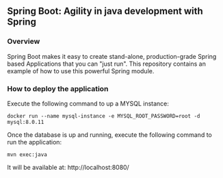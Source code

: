 ## Spring Boot: Agility in java development with Spring

### Overview
Spring Boot makes it easy to create stand-alone, production-grade Spring based Applications that you can "just run".
This repository contains an example of how to use this powerful Spring module.

### How to deploy the application
Execute the following command to up a MYSQL instance:

```docker run --name mysql-instance -e MYSQL_ROOT_PASSWORD=root -d mysql:8.0.11```

Once the database is up and running, execute the following command to run the application:

```mvn exec:java```

It will be available at: http://localhost:8080/
